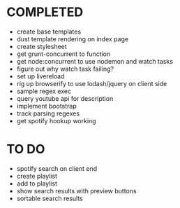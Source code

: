 # COMPLETED

* create base templates
* dust template rendering on index page
* create stylesheet
* get grunt-concurrent to function
* get node:concurrent to use nodemon and watch tasks
* figure out why watch task failing?
* set up livereload
* rig up browserify to use lodash/jquery on client side
* sample regex exec
* query youtube api for description
* implement bootstrap
* track parsing regexes
* get spotify hookup working

# TO DO

* spotify search on client end
* create playlist
* add to playlist
* show search results with preview buttons
* sortable search results